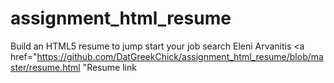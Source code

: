 # assignment_html_resume
Build an HTML5 resume to jump start your job search
Eleni Arvanitis
<a href="https://github.com/DatGreekChick/assignment_html_resume/blob/master/resume.html
"Resume link</a>
